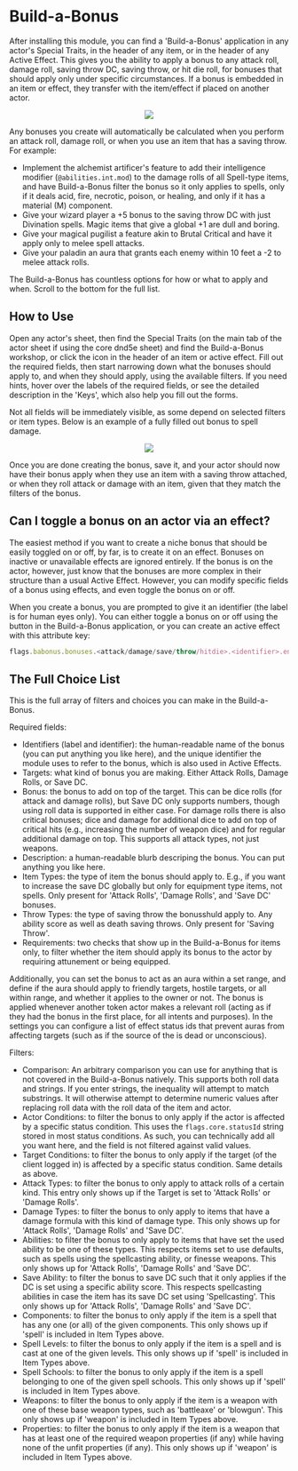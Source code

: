 # Build-a-Bonus

After installing this module, you can find a 'Build-a-Bonus' application in any actor's Special Traits, in the header of any item, or in the header of any Active Effect. This gives you the ability to apply a bonus to any attack roll, damage roll, saving throw DC, saving throw, or hit die roll, for bonuses that should apply only under specific circumstances. If a bonus is embedded in an item or effect, they transfer with the item/effect if placed on another actor.

<p align="center">
  <img src="https://i.imgur.com/NgjVEHD.png">
</p>

Any bonuses you create will automatically be calculated when you perform an attack roll, damage roll, or when you use an item that has a saving throw. For example:
- Implement the alchemist artificer's feature to add their intelligence modifier (`@abilities.int.mod`) to the damage rolls of all Spell-type items, and have Build-a-Bonus filter the bonus so it only applies to spells, only if it deals acid, fire, necrotic, poison, or healing, and only if it has a material (M) component.
- Give your wizard player a +5 bonus to the saving throw DC with just Divination spells. Magic items that give a global +1 are dull and boring.
- Give your magical pugilist a feature akin to Brutal Critical and have it apply only to melee spell attacks.
- Give your paladin an aura that grants each enemy within 10 feet a -2 to melee attack rolls.

The Build-a-Bonus has countless options for how or what to apply and when. Scroll to the bottom for the full list.

## How to Use
Open any actor's sheet, then find the Special Traits (on the main tab of the actor sheet if using the core dnd5e sheet) and find the Build-a-Bonus workshop, or click the icon in the header of an item or active effect. Fill out the required fields, then start narrowing down what the bonuses should apply to, and when they should apply, using the available filters. If you need hints, hover over the labels of the required fields, or see the detailed description in the 'Keys', which also help you fill out the forms.

Not all fields will be immediately visible, as some depend on selected filters or item types. Below is an example of a fully filled out bonus to spell damage.

<p align="center">
  <img src="https://i.imgur.com/iz2JAx3.png">
</p>

Once you are done creating the bonus, save it, and your actor should now have their bonus apply when they use an item with a saving throw attached, or when they roll attack or damage with an item, given that they match the filters of the bonus.

## Can I toggle a bonus on an actor via an effect?
The easiest method if you want to create a niche bonus that should be easily toggled on or off, by far, is to create it on an effect. Bonuses on inactive or unavailable effects are ignored entirely. If the bonus is on the actor, however, just know that the bonuses are more complex in their structure than a usual Active Effect. However, you can modify specific fields of a bonus using effects, and even toggle the bonus on or off.

When you create a bonus, you are prompted to give it an identifier (the label is for human eyes only). You can either toggle a bonus on or off using the button in the Build-a-Bonus application, or you can create an active effect with this attribute key:

```js
flags.babonus.bonuses.<attack/damage/save/throw/hitdie>.<identifier>.enabled | Override | <true/false>
```

## The Full Choice List
This is the full array of filters and choices you can make in the Build-a-Bonus.

Required fields:
- Identifiers (label and identifier): the human-readable name of the bonus (you can put anything you like here), and the unique identifier the module uses to refer to the bonus, which is also used in Active Effects.
- Targets: what kind of bonus you are making. Either Attack Rolls, Damage Rolls, or Save DC.
- Bonus: the bonus to add on top of the target. This can be dice rolls (for attack and damage rolls), but Save DC only supports numbers, though using roll data is supported in either case. For damage rolls there is also critical bonuses; dice and damage for additional dice to add on top of critical hits (e.g., increasing the number of weapon dice) and for regular additional damage on top. This supports all attack types, not just weapons.
- Description: a human-readable blurb descriping the bonus. You can put anything you like here.
- Item Types: the type of item the bonus should apply to. E.g., if you want to increase the save DC globally but only for equipment type items, not spells. Only present for 'Attack Rolls', 'Damage Rolls', and 'Save DC' bonuses.
- Throw Types: the type of saving throw the bonusshuld apply to. Any ability score as well as death saving throws. Only present for 'Saving Throw'.
- Requirements: two checks that show up in the Build-a-Bonus for items only, to filter whether the item should apply its bonus to the actor by requiring attunement or being equipped.

Additionally, you can set the bonus to act as an aura within a set range, and define if the aura should apply to friendly targets, hostile targets, or all within range, and whether it applies to the owner or not. The bonus is applied whenever another token actor makes a relevant roll (acting as if they had the bonus in the first place, for all intents and purposes). In the settings you can configure a list of effect status ids that prevent auras from affecting targets (such as if the source of the is dead or unconscious).

Filters:
- Comparison: An arbitrary comparison you can use for anything that is not covered in the Build-a-Bonus natively. This supports both roll data and strings. If you enter strings, the inequality will attempt to match substrings. It will otherwise attempt to determine numeric values after replacing roll data with the roll data of the item and actor.
- Actor Conditions: to filter the bonus to only apply if the actor is affected by a specific status condition. This uses the `flags.core.statusId` string stored in most status conditions. As such, you can technically add all you want here, and the field is not filtered against valid values.
- Target Conditions: to filter the bonus to only apply if the target (of the client logged in) is affected by a specific status condition. Same details as above.
- Attack Types: to filter the bonus to only apply to attack rolls of a certain kind. This entry only shows up if the Target is set to 'Attack Rolls' or 'Damage Rolls'.
- Damage Types: to filter the bonus to only apply to items that have a damage formula with this kind of damage type. This only shows up for 'Attack Rolls', 'Damage Rolls' and 'Save DC'.
- Abilities: to filter the bonus to only apply to items that have set the used ability to be one of these types. This respects items set to use defaults, such as spells using the spellcasting ability, or finesse weapons. This only shows up for 'Attack Rolls', 'Damage Rolls' and 'Save DC'.
- Save Ability: to filter the bonus to save DC such that it only applies if the DC is set using a specific ability score. This respects spellcasting abilities in case the item has its save DC set using 'Spellcasting'. This only shows up for 'Attack Rolls', 'Damage Rolls' and 'Save DC'.
- Components: to filter the bonus to only apply if the item is a spell that has any one (or all) of the given components. This only shows up if 'spell' is included in Item Types above.
- Spell Levels: to filter the bonus to only apply if the item is a spell and is cast at one of the given levels. This only shows up if 'spell' is included in Item Types above.
- Spell Schools: to filter the bonus to only apply if the item is a spell belonging to one of the given spell schools. This only shows up if 'spell' is included in Item Types above.
- Weapons: to filter the bonus to only apply if the item is a weapon with one of these base weapon types, such as 'battleaxe' or 'blowgun'. This only shows up if 'weapon' is included in Item Types above.
- Properties: to filter the bonus to only apply if the item is a weapon that has at least one of the required weapon properties (if any) while having none of the unfit properties (if any). This only shows up if 'weapon' is included in Item Types above.
